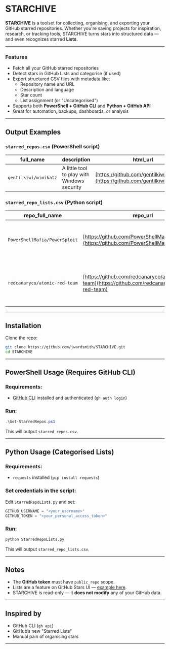 # STARCHIVE

**STARCHIVE** is a toolset for collecting, organising, and exporting your GitHub starred repositories. Whether you're saving projects for inspiration, research, or tracking tools, STARCHIVE turns stars into structured data — and even recognizes starred **Lists**.

---

### Features

- Fetch all your GitHub starred repositories
- Detect stars in GitHub Lists and categorise (if used)
- Export structured CSV files with metadata like:
  - Repository name and URL
  - Description and language
  - Star count
  - List assignment (or "Uncategorised")
- Supports both **PowerShell + GitHub CLI** and **Python + GitHub API**
- Great for automation, backups, dashboards, or analysis

---

## Output Examples

### `starred_repos.csv` (PowerShell script)

| full\_name            | description | html\_url                                                                        | language | stars | forks | created\_at | updated\_at |
| --------------------- | ----------- | -------------------------------------------------------------------------------- | -------- | ----- | ----- | ----------- | ----------- |
| `gentilkiwi/mimikatz` | A little tool to play with Windows security | [https://github.com/gentilkiwi/mimikatz](https://github.com/gentilkiwi/mimikatz) | C     | 20186  | 3873   | 2014-04-06T18:30:02Z         | 2025-05-18T10:01:59Z         |

### `starred_repo_lists.csv` (Python script)

| repo\_full\_name | repo\_url                                                              | description     | stars | list\_name     |
| ---------------- | ---------------------------------------------------------------------- | --------------- | ----- | -------------- |
| `PowerShellMafia/PowerSploit`   | [https://github.com/PowerShellMafia/PowerSploit](https://github.com/PowerShellMafia/PowerSploit)     | PowerSploit - A PowerShell Post-Exploitation Framework        | 12325  | Active Directory   |
| `redcanaryco/atomic-red-team` | [https://github.com/redcanaryco/atomic-red-team](https://github.com/redcanaryco/atomic-red-team) | Small and highly portable detection tests based on MITRE's ATT&CK. | 10561 | Adversary Emulation |

---

## Installation

Clone the repo:

```bash
git clone https://github.com/jwardsmith/STARCHIVE.git
cd STARCHIVE
```

---

## PowerShell Usage (Requires GitHub CLI)

### Requirements:

* [GitHub CLI](https://cli.github.com/) installed and authenticated (`gh auth login`)

### Run:

```powershell
.\Get-StarredRepos.ps1
```

This will output `starred_repos.csv`.

---

## Python Usage (Categorised Lists)

### Requirements:

* `requests` installed (`pip install requests`)

### Set credentials in the script:

Edit `StarredRepoLists.py` and set:

```python
GITHUB_USERNAME = "<your_username>"
GITHUB_TOKEN = "<your_personal_access_token>"
```

### Run:

```bash
python StarredRepoLists.py
```

This will output `starred_repo_lists.csv`.

---

## Notes

* The **GitHub token** must have `public_repo` scope.
* Lists are a feature on GitHub Stars UI — [example here](https://github.com/stars/jwardsmith/lists).
* STARCHIVE is read-only — it **does not modify** any of your GitHub data.

---

## Inspired by

* GitHub CLI (`gh api`)
* GitHub’s new "Starred Lists"
* Manual pain of organising stars

---

